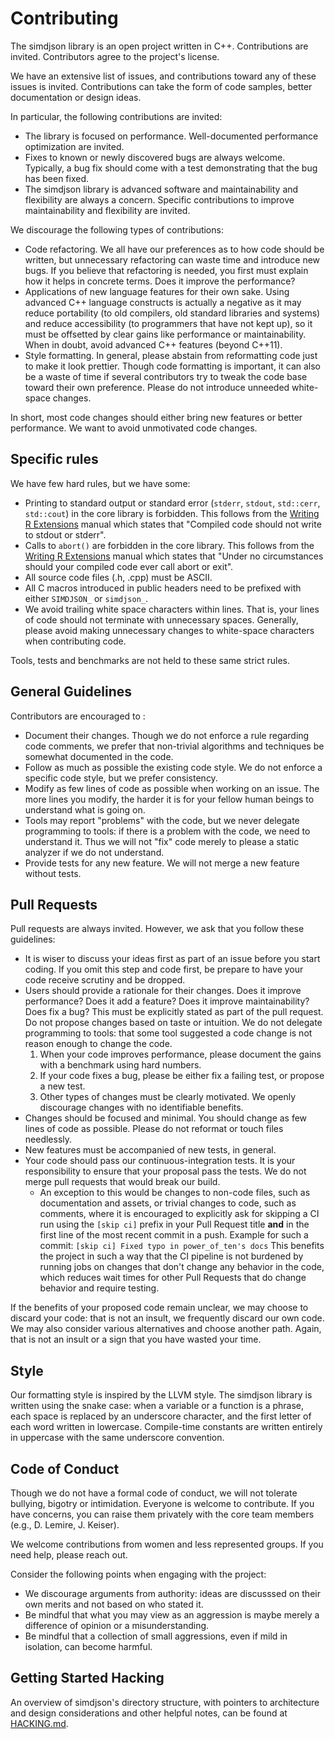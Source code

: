 Contributing
============

The simdjson library is an open project written in C++. Contributions are invited. Contributors
agree to the project's license.

We have an extensive list of issues, and contributions toward any of these issues is invited.
Contributions can take the form of code samples, better documentation or design ideas.

In particular, the following contributions are invited:

- The library is focused on performance. Well-documented performance optimization are invited.
- Fixes to known or newly discovered bugs are always welcome. Typically, a bug fix should come with
  a test demonstrating that the bug has been fixed.
- The simdjson library is advanced software and maintainability and flexibility are always a
  concern. Specific contributions to improve maintainability and flexibility are invited.

We discourage the following types of contributions:

- Code refactoring. We all have our preferences as to how code should be written, but unnecessary
  refactoring can waste time and introduce new bugs. If you believe that refactoring is needed, you
  first must explain how it helps in concrete terms. Does it improve the performance?
- Applications of new language features for their own sake. Using advanced C++ language constructs
  is actually a negative as it may reduce portability (to old compilers, old standard libraries and
  systems) and reduce accessibility (to programmers that have not kept up), so it must be offsetted
  by clear gains like performance or maintainability. When in doubt, avoid advanced C++ features
  (beyond C++11).
- Style formatting. In general, please abstain from reformatting code just to make it look prettier.
  Though code formatting is important, it can also be a waste of time if several contributors try to
  tweak the code base toward their own preference. Please do not introduce unneeded white-space
  changes.

In short, most code changes should either bring new features or better performance. We want to avoid unmotivated code changes.


Specific rules
----------

We have few hard rules, but we have some:

- Printing to standard output or standard error (`stderr`, `stdout`, `std::cerr`, `std::cout`) in the core library is forbidden. This follows from the [Writing R Extensions](https://cran.r-project.org/doc/manuals/R-exts.html) manual which states that "Compiled code should not write to stdout or stderr".
- Calls to `abort()` are forbidden in the core library. This follows from the [Writing R Extensions](https://cran.r-project.org/doc/manuals/R-exts.html) manual which states that "Under no circumstances should your compiled code ever call abort or exit".
- All source code files (.h, .cpp) must be ASCII.
- All C macros introduced in public headers need to be prefixed with either `SIMDJSON_` or `simdjson_`.
- We avoid trailing white space characters within lines. That is, your lines of code should not terminate with unnecessary spaces. Generally, please avoid making unnecessary changes to white-space characters when contributing code.

Tools, tests and benchmarks are not held to these same strict rules.

General Guidelines
----------

Contributors are encouraged to :

- Document their changes. Though we do not enforce a rule regarding code comments, we prefer that non-trivial algorithms and techniques be somewhat documented in the code.
- Follow as much as possible the existing code style. We do not enforce a specific code style, but we prefer consistency.
- Modify as few lines of code as possible when working on an issue. The more lines you modify, the harder it is for your fellow human beings to understand what is going on.
- Tools may report "problems" with the code, but we never delegate programming to tools: if there is a problem with the code, we need to understand it. Thus we will not "fix" code merely to please a static analyzer if we do not understand.
- Provide tests for any new feature. We will not merge a new feature without tests.

Pull Requests
--------------

Pull requests are always invited. However, we ask that you follow these guidelines:

- It is wiser to discuss your ideas first as part of an issue before you start coding. If you omit this step and code first, be prepare to have your code receive scrutiny and be dropped.
- Users should provide a rationale for their changes. Does it improve performance? Does it add a feature? Does it improve maintainability? Does fix a bug? This must be explicitly stated as part of the pull request. Do not propose changes based on taste or intuition. We do not delegate programming to tools: that some tool suggested a code change is not reason enough to change the code.
   1. When your code improves performance, please document the gains with a benchmark using hard numbers.
   2. If your code fixes a bug, please be either fix a failing test, or propose a new test.
   3. Other types of changes must be clearly motivated. We openly discourage changes with no identifiable benefits.
- Changes should be focused and minimal. You should change as few lines of code as possible. Please do not reformat or touch files needlessly.
- New features must be accompanied of new tests, in general.
- Your code should pass our continuous-integration tests. It is your responsibility to ensure that your proposal pass the tests. We do not merge pull requests that would break our build.
   - An exception to this would be changes to non-code files, such as documentation and assets, or trivial changes to code, such as comments, where it is encouraged to explicitly ask for skipping a CI run using the `[skip ci]` prefix in your Pull Request title **and** in the first line of the most recent commit in a push. Example for such a commit: `[skip ci] Fixed typo in power_of_ten's docs`
   This benefits the project in such a way that the CI pipeline is not burdened by running jobs on changes that don't change any behavior in the code, which reduces wait times for other Pull Requests that do change behavior and require testing.

If the benefits of your proposed code remain unclear, we may choose to discard your code: that is not an insult, we frequently discard our own code. We may also consider various alternatives and choose another path. Again, that is not an insult or a sign that you have wasted your time.

Style
-----

Our formatting style is inspired by the LLVM style.
The simdjson library is written using the snake case: when a variable or a function is a phrase,  each space is replaced by an underscore character, and the first letter of each word written in lowercase.  Compile-time constants are written entirely in uppercase with the same underscore convention.

Code of Conduct
---------------

Though we do not have a formal code of conduct, we will not tolerate bullying, bigotry or
intimidation. Everyone is welcome to contribute. If you have concerns, you can raise them privately with the core team members (e.g., D. Lemire, J. Keiser).

We welcome contributions from women and less represented groups. If you need help, please reach out.

Consider the following points when engaging with the project:

- We discourage arguments from authority: ideas are discusssed on their own merits and not based on who stated it.
- Be mindful that what you may view as an aggression is maybe merely a difference of opinion or a misunderstanding.
- Be mindful that a collection of small aggressions, even if mild in isolation, can become harmful.

Getting Started Hacking
-----------------------

An overview of simdjson's directory structure, with pointers to architecture and design
considerations and other helpful notes, can be found at [HACKING.md](HACKING.md).
